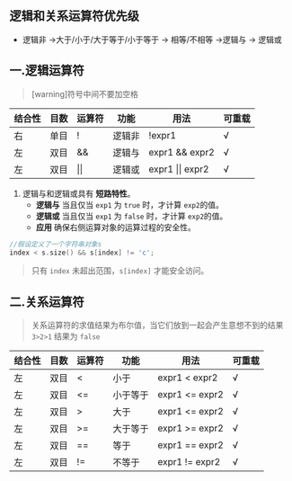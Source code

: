 ## 逻辑和关系运算符优先级
+	逻辑非 ->大于/小于/大于等于/小于等于 -> 相等/不相等 ->逻辑与 -> 逻辑或

## 一.逻辑运算符
>[warning]符号中间不要加空格

| 结合性 | 目数 | 运算符 | 功能   | 用法             | 可重载 |
| ------ | ---- | ------ | ------ | ---------------- | ------ |
| 右     | 单目 | !      | 逻辑非 | !expr1           | √      |
| 左     | 双目 | &&     | 逻辑与 | expr1 && expr2   | √      |
| 左     | 双目 | \|\|   | 逻辑或 | expr1 \|\| expr2 | √      |

1.	逻辑与和逻辑或具有 **短路特性**。
	+	**逻辑与** 当且仅当 `exp1` 为 `true` 时，才计算 `exp2`的值。
	+	**逻辑或** 当且仅当 `exp1` 为 `false` 时，才计算 `exp2`的值。
	+	**应用** 确保右侧运算对象的运算过程的安全性。
```c++
//假设定义了一个字符串对象s
index < s.size() && s[index] != 'c';
```
> 只有 `index` 未超出范围，`s[index]` 才能安全访问。


## 二.关系运算符
>关系运算符的求值结果为布尔值，当它们放到一起会产生意想不到的结果
> `3>2>1` 结果为 `false`


| 结合性 | 目数 | 运算符 | 功能   | 用法             | 可重载 |
| ------ | ---- | ------ | ------ | ---------------- | ------ |
| 左     | 双目 | <      | 小于 | expr1 < expr2         | √      |
| 左     | 双目 | <=     | 小于等于 | expr1 <= expr2   | √      |
| 左     | 双目 | >   | 大于 | expr1 <= expr2 | √      |
| 左     | 双目 | >=   | 大于等于 | expr1 >= expr2 | √      |
| 左     | 双目 | ==   | 等于 | expr1 == expr2 | √      |
| 左     | 双目 | !=   | 不等于 | expr1 != expr2 | √      |
